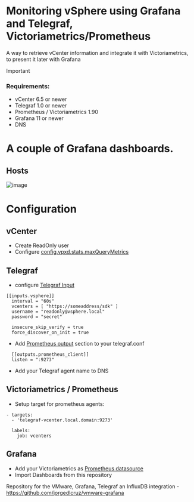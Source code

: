 # Monitoring vSphere using Grafana and Telegraf, Victoriametrics/Prometheus
A way to retrieve vCenter information and integrate it with Victoriametrics, to present it later with Grafana

> [!IMPORTANT]
> ### Requirements:
> - vCenter 6.5 or newer
> - Telegraf 1.0 or newer 
> - Prometheus / Victoriametrics 1.90
> - Grafana 11 or newer
> - DNS


# A сouple of Grafana dashboards.
## Hosts

![image](https://github.com/user-attachments/assets/55861345-307a-4c88-87bd-33dbfd946ad8)

# Configuration
## vCenter

- Create ReadOnly user
- Configure [config.vpxd.stats.maxQueryMetrics](https://knowledge.broadcom.com/external/article?legacyId=2107096)

## Telegraf

- configure [Telegraf Input](https://github.com/influxdata/telegraf/blob/master/plugins/inputs/vsphere/README.md) 
```
[[inputs.vsphere]]
  interval = "60s"
  vcenters = [ "https://someaddress/sdk" ]
  username = "readonly@vsphere.local"
  password = "secret"

  insecure_skip_verify = true
  force_discover_on_init = true
```
- Add [Prometheus output](https://github.com/influxdata/telegraf/blob/master/plugins/outputs/prometheus_client/README.md) section to your telegraf.conf
```
  [[outputs.prometheus_client]]
  listen = ":9273"
```
- Add your Telegraf agent name to DNS

## Victoriametrics / Prometheus

- Setup target for prometheus agents:
```
- targets:
  - 'telegraf-vcenter.local.domain:9273'

  labels:
    job: vcenters
```

  
## Grafana
- Add your Victoriametrics as [Prometheus datasource](https://docs.victoriametrics.com/#grafana-setup)
- Import Dashboards from this repository


Repository for the VMware, Grafana, Telegraf an InfluxDB integration - https://github.com/jorgedlcruz/vmware-grafana
